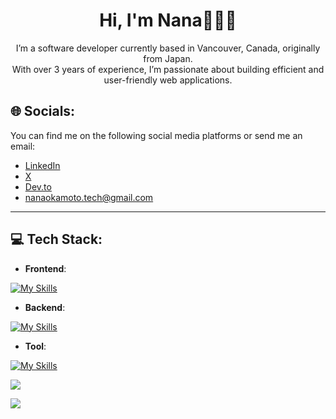 <div align="center">
  <h1>Hi, I'm Nana👩‍💻👋</h1>


I’m a software developer currently based in Vancouver, Canada, originally from Japan.  
With over 3 years of experience, I’m passionate about building efficient and user-friendly web applications.<br/>
</div>

## 🌐 Socials:
You can find me on the following social media platforms or send me an email:<br/>
- [LinkedIn](https://www.linkedin.com/in/nana-okamoto-428b58318/)
- [X](https://x.com/na1969na)
- [Dev.to](https://dev.to/na1969na)
- nanaokamoto.tech@gmail.com

---

## 💻 Tech Stack:
- **Frontend**: <br/>

[![My Skills](https://skillicons.dev/icons?i=html,css,js,ts,nodejs,react,nextjs,angular,sass,tailwind,materialui)](https://skillicons.dev)<br/>


- **Backend**: <br/>

[![My Skills](https://skillicons.dev/icons?i=cs,dotnet,postgres,mongodb,supabase)](https://skillicons.dev)<br/>


- **Tool**: <br/>

[![My Skills](https://skillicons.dev/icons?i=postman,git,github,gitlab,aws,vite,visualstudio,vscode)](https://skillicons.dev)<br/>

![](https://github-readme-stats.vercel.app/api/top-langs/?username=na1969na&theme=dark&hide_border=false&include_all_commits=false&count_private=false&layout=compact)

[![](https://visitcount.itsvg.in/api?id=na1969na&icon=0&color=0)](https://visitcount.itsvg.in)
